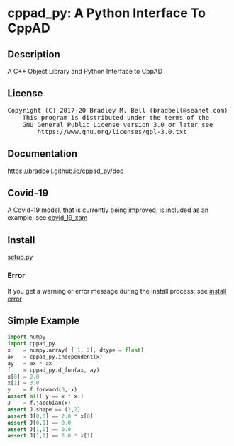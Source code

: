 # cppad\_py: A Python Interface To CppAD

## Description
A C++ Object Library and Python Interface to CppAD

## License
<pre>
Copyright (C) 2017-20 Bradley M. Bell (bradbell@seanet.com)
    This program is distributed under the terms of the
    GNU General Public License version 3.0 or later see
        https://www.gnu.org/licenses/gpl-3.0.txt
</pre>

## Documentation
<https://bradbell.github.io/cppad_py/doc>

## Covid-19
A Covid-19 model, that is currently being improved,
is included as an example; see
[covid_19_xam](https://bradbell.github.io/cppad_py/doc/xsrst/numeric_covid_19_xam_py.html?highlight=covid%2019)

## Install
[setup.py](https://bradbell.github.io/cppad_py/doc/xsrst/setup_py.html)

### Error
If you get a warning or error message during the install process; see
[install error](https://bradbell.github.io/cppad_py/doc/xsrst/install_error.html)

## Simple Example
```python
import numpy
import cppad_py
x    = numpy.array( [ 1, 2], dtype = float)
ax   = cppad_py.independent(x)
ay   = ax * ax
f    = cppad_py.d_fun(ax, ay)
x[0] = 2.0
x[1] = 3.0
y    = f.forward(0, x)
assert all( y == x * x )
J    = f.jacobian(x)
assert J.shape == (2,2)
assert J[0,0] == 2.0 * x[0]
assert J[0,1] == 0.0
assert J[1,0] == 0.0
assert J[1,1] == 2.0 * x[1]
```
